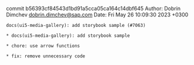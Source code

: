 commit b56393cf84543d1bd91a5cca05ca164c14dbf645
Author: Dobrin Dimchev <dobrin.dimchev@sap.com>
Date:   Fri May 26 10:09:30 2023 +0300

    docs(ui5-media-gallery): add storybook sample (#7063)
    
    * docs(ui5-media-gallery): add storybook sample
    
    * chore: use arrow functions
    
    * fix: remove unnecessary code
